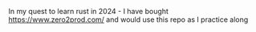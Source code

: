 In my quest to learn rust in 2024 - I have bought https://www.zero2prod.com/ and would use this repo as I practice along
